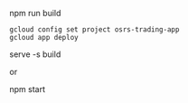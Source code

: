 npm run build
```shell
gcloud config set project osrs-trading-app
gcloud app deploy

```


<!-- locally -->
serve -s build

or

npm start
